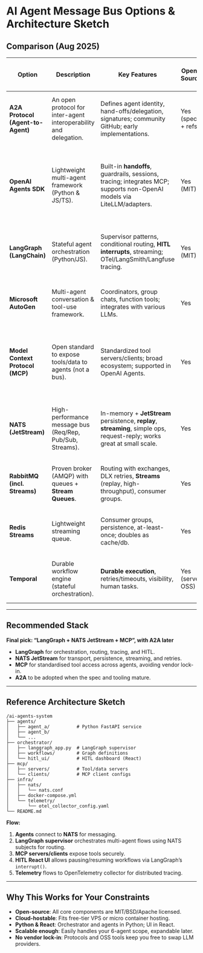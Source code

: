 # AI Agent Message Bus Options & Architecture Sketch

## Comparison (Aug 2025)

| Option | Description | Key Features | Open-Source | Maturity (Aug 2025) | Backers/Community | Suitability for Agent Communication & Task Hand-Off | Pros | Cons |
|---|---|---|---|---|---|---|---|---|
| **A2A Protocol (Agent-to-Agent)** | An open protocol for inter-agent interoperability and delegation. | Defines agent identity, hand-offs/delegation, signatures; community GitHub; early implementations. | Yes (spec + refs). | **Early/experimental** | Google/DeepMind blog announcement, community contributors | Great *future* fit for standardized A2A hand-offs across stacks; today, best paired with a concrete bus/runtime. | Open, vendor-neutral; purpose-built for agent hand-offs | Young ecosystem; fewer production examples/tools right now |
| **OpenAI Agents SDK** | Lightweight multi-agent framework (Python & JS/TS). | Built-in **handoffs**, guardrails, sessions, tracing; integrates MCP; supports non-OpenAI models via LiteLLM/adapters. | Yes (MIT). | **Growing/active** | OpenAI + broad dev community | Strong for agent routing/handoffs & dev ergonomics; can sit atop any bus. | Batteries-included handoff + tracing; MCP support; works with other providers (LiteLLM) | Some features optimized for OpenAI; non-OpenAI parity can lag |
| **LangGraph (LangChain)** | Stateful agent orchestration (Python/JS). | Supervisor patterns, conditional routing, **HITL interrupts**, streaming; OTel/LangSmith/Langfuse tracing. | Yes (MIT). | **Mature/popular** | LangChain Inc. + big OSS community | Excellent for multi-agent routing, HITL, retries (via state/checkpoints). | First-class **HITL** via `interrupt`; easy tracing; Python & JS | You still need a transport/persistence layer for cross-process agents |
| **Microsoft AutoGen** | Multi-agent conversation & tool-use framework. | Coordinators, group chats, function tools; integrates with various LLMs. | Yes | **Mature OSS** | Microsoft + OSS community | Solid for intra-process agent teams; add a bus for distributed. | Simple mental model; many samples | Less focus on tracing/HITL out-of-the-box than LangGraph; add your own bus/observability |
| **Model Context Protocol (MCP)** | Open standard to expose tools/data to agents (not a bus). | Standardized tool servers/clients; broad ecosystem; supported in OpenAI Agents. | Yes | **Rapidly growing** | Anthropic + multi-vendor/community adoption | Great complement for agent interop and controlled tool access; use *with* an orchestration layer/bus. | Vendor-neutral; huge server ecosystem; security improving with OAuth flows | Not a message bus; you still need routing/queueing for agents |
| **NATS (JetStream)** | High-performance message bus (Req/Rep, Pub/Sub, Streams). | In-memory + **JetStream** persistence, **replay**, **streaming**, simple ops, request-reply; works great at small scale. | Yes | **Very mature** | Synadia + strong OSS users | Excellent backbone for A2A messaging, fan-out, retries. | Single binary; easy to self-host; **streaming** + replay; low-latency | No built-in human approval UI; implement HITL at app layer |
| **RabbitMQ (incl. Streams)** | Proven broker (AMQP) with queues + **Stream Queues**. | Routing with exchanges, DLX retries, **Streams** (replay, high-throughput), consumer groups. | Yes | **Very mature** | Broad OSS/CloudAMQP community | Great when you need routing patterns & persistent streams. | Rich routing, DLX retries, **replay** with Streams | Heavier to run than NATS; Streams adds ops complexity |
| **Redis Streams** | Lightweight streaming queue. | Consumer groups, persistence, at-least-once; doubles as cache/db. | Yes | **Mature** | Redis community | Good for small agent teams on a single box; easy to host. | Simple setup; consumer recovery semantics; real-time | Multi-group/partitioning can get tricky; cross-region exactly-once is hard |
| **Temporal** | Durable workflow engine (stateful orchestration). | **Durable execution**, retries/timeouts, visibility, human tasks. | Yes (server OSS) | **Mature** | Temporal Inc. + large community | Great for durability and complex retries/human tasks; overkill for 6 agents unless strict SLAs. | Exactly-once workflow semantics | Heavier ops; steeper learning curve |

---

## Recommended Stack

**Final pick: “LangGraph + NATS JetStream + MCP”, with A2A later**

- **LangGraph** for orchestration, routing, tracing, and HITL.
- **NATS JetStream** for transport, persistence, streaming, and retries.
- **MCP** for standardised tool access across agents, avoiding vendor lock-in.
- **A2A** to be adopted when the spec and tooling mature.

---

## Reference Architecture Sketch

```
/ai-agents-system
├── agents/
│   ├── agent_a/          # Python FastAPI service
│   ├── agent_b/
│   └── ...
├── orchestrator/
│   ├── langgraph_app.py  # LangGraph supervisor
│   ├── workflows/        # Graph definitions
│   └── hitl_ui/          # HITL dashboard (React)
├── mcp/
│   ├── servers/          # Tool/data servers
│   └── clients/          # MCP client configs
├── infra/
│   ├── nats/
│   │   └── nats.conf
│   ├── docker-compose.yml
│   └── telemetry/
│       └── otel_collector_config.yaml
└── README.md
```

**Flow:**  
1. **Agents** connect to **NATS** for messaging.  
2. **LangGraph supervisor** orchestrates multi-agent flows using NATS subjects for routing.  
3. **MCP servers/clients** expose tools securely.  
4. **HITL React UI** allows pausing/resuming workflows via LangGraph’s `interrupt()`.  
5. **Telemetry** flows to OpenTelemetry collector for distributed tracing.

---

## Why This Works for Your Constraints

- **Open-source**: All core components are MIT/BSD/Apache licensed.  
- **Cloud-hostable**: Fits free-tier VPS or micro container hosting.  
- **Python & React**: Orchestrator and agents in Python; UI in React.  
- **Scalable enough**: Easily handles your 6-agent scope, expandable later.  
- **No vendor lock-in**: Protocols and OSS tools keep you free to swap LLM providers.
